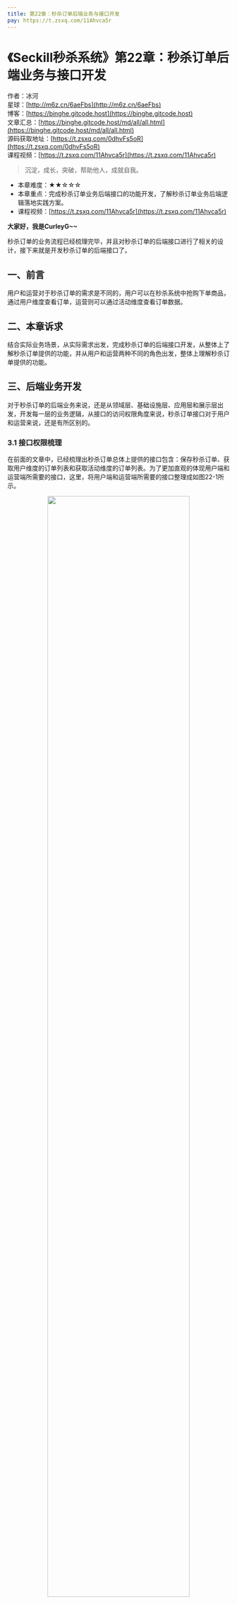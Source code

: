 ```yaml
---
title: 第22章：秒杀订单后端业务与接口开发
pay: https://t.zsxq.com/11Ahvca5r
---
```


# 《Seckill秒杀系统》第22章：秒杀订单后端业务与接口开发

作者：冰河
<br/>星球：[http://m6z.cn/6aeFbs](http://m6z.cn/6aeFbs)
<br/>博客：[https://binghe.gitcode.host](https://binghe.gitcode.host)
<br/>文章汇总：[https://binghe.gitcode.host/md/all/all.html](https://binghe.gitcode.host/md/all/all.html)
<br/>源码获取地址：[https://t.zsxq.com/0dhvFs5oR](https://t.zsxq.com/0dhvFs5oR)
<br/>课程视频：[https://t.zsxq.com/11Ahvca5r](https://t.zsxq.com/11Ahvca5r)

> 沉淀，成长，突破，帮助他人，成就自我。

* 本章难度：★★☆☆☆
* 本章重点：完成秒杀订单业务后端接口的功能开发，了解秒杀订单业务后端逻辑落地实践方案。
* 课程视频：[https://t.zsxq.com/11Ahvca5r](https://t.zsxq.com/11Ahvca5r)

**大家好，我是CurleyG~~**

秒杀订单的业务流程已经梳理完毕，并且对秒杀订单的后端接口进行了相关的设计，接下来就是开发秒杀订单的后端接口了。

## 一、前言

用户和运营对于秒杀订单的需求是不同的，用户可以在秒杀系统中抢购下单商品，通过用户维度查看订单，运营则可以通过活动维度查看订单数据。

## 二、本章诉求

结合实际业务场景，从实际需求出发，完成秒杀订单的后端接口开发，从整体上了解秒杀订单提供的功能，并从用户和运营两种不同的角色出发，整体上理解秒杀订单提供的功能。

## 三、后端业务开发

对于秒杀订单的后端业务来说，还是从领域层、基础设施层、应用层和展示层出发，开发每一层的业务逻辑，从接口的访问权限角度来说，秒杀订单接口对于用户和运营来说，还是有所区别的。

### 3.1 接口权限梳理

在前面的文章中，已经梳理出秒杀订单总体上提供的接口包含：保存秒杀订单、获取用户维度的订单列表和获取活动维度的订单列表。为了更加直观的体现用户端和运营端所需要的接口，这里，将用户端和运营端所需要的接口整理成如图22-1所示。

<div align="center">
    <img src="https://binghe.gitcode.host/images/project/seckill/scekill-2023-05-26-001.png?raw=true" width="80%">
    <br/>
</div>

可以看到，在用户端可以通过秒杀商品页面对商品进行抢购，跳转到下单页面后进行下单，并可以在订单列表页面查看订单数据。运营端则可以通过秒杀活动查看当前秒杀活动下的订单数据。

### 3.2 领域层开发

领域层为秒杀订单提供领域驱动模型，具体的开发步骤如下所示。

## 查看完整文章

加入[冰河技术](http://m6z.cn/6aeFbs)知识星球，解锁完整技术文章与完整代码
